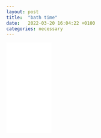 ```yaml
---
layout: post
title:  "bath time"
date:   2022-03-20 16:04:22 +0100
categories: necessary 
---
```


<iframe style="width:120px;height:240px;" marginwidth="0" marginheight="0" scrolling="no" frameborder="0" src="//ws-eu.amazon-adsystem.com/widgets/q?ServiceVersion=20070822&OneJS=1&Operation=GetAdHtml&MarketPlace=DE&source=ss&ref=as_ss_li_til&ad_type=product_link&tracking_id=nammupb-21&language=en_GB&marketplace=amazon&region=DE&placement=B00569UIY8&asins=B00569UIY8&linkId=7b2115e488e3da8d4fc2ea3f62245dd4&show_border=true&link_opens_in_new_window=true"></iframe>